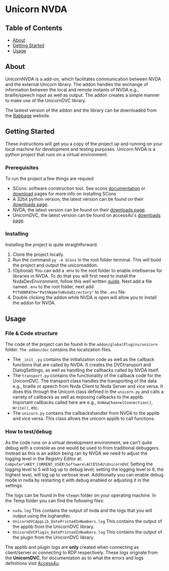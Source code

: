 # Unicorn NVDA

## Table of Contents

- [About](#about)
- [Getting Started](#getting_started)
- [Usage](#usage)

## About <a name = "about"></a>

UnicornNVDA is a add-on, which facilitates communication between NVDA and the external Unicorn library. The addon handles the exchange of information between the local and remote instants of NVDA e.g., braille/speech input as well as output. The addon creates a simple manner to make use of the UnicornDVC library.

The lastest version of the addon and the library can be downloaded from the [Babbage](https://babbage.com/software-low-non-vision/) website.

## Getting Started <a name = "getting_started"></a>

These instructions will get you a copy of the project up and running on your local machine for development and testing purposes. Unicorn NVDA is a python project that runs on a virtual environment.

### Prerequisites

To run the project a few things are requied
* SCons: software construction tool. See scons [documentation](https://scons.org/doc/production/HTML/scons-user/ch01s02.html) or [download](https://scons.org/pages/download.html) pages for more info on installing SCons
* A 32bit python version, the latest version can be found on their [downloads page](https://www.python.org/downloads/).
* NVDA, the latest version can be found on their [downloads page](https://www.nvaccess.org/download/).
* UnicornDVC, the latest version can be found on access4u's [downloads page](https://access4u.eu/downloads/).

### Installing

Installing the project is quite straightforward.
1. Clone the project locally.
2. Run the command  ```py -m SCons``` in the root folder terminal. This will build the project and output the unicornaddon.
3. (Optional) You can add a .env to the root folder to enable intellisense for libraries in NVDA. To do that you will first need to install the NvdaDevEnvironment, follow this well written [guide](https://github.com/nvaccess/nvda/blob/master/projectDocs/dev/createDevEnvironment.md). Next add a file named ```.env``` to the root folder, next add ```PYTHONPATH="PathNameToNvdaDirectory"``` to the ```.env``` file.
5. Double clicking the addon while NVDA is open will allow you to install the addon for NVDA.

## Usage <a name = "usage"></a>

### File & Code structure

The code of the project can be found in the ```addon/globalPlugins/unicorn``` folder. ```The addon/doc``` contains the localization files.

* The ```_init_.py``` contains the initialization code as well as the callback functions that are called by NVDA. It creates the DVCtransport and DialogSettings, as well as handling the callbacks called by NVDA itself.
* The ```transport.py``` contains the functionality of the callback code for the UnicornDVC. The transport class handles the transporting of the data e.g., braille or speech from Nvda Client to Nvda Server and vice versa. It does this through the Unicorn class defined in the ```unicorn.py``` and calls a variety of callbacks as well as exposing callbacks to the applib. Important callbacks called here are e.g., ```OnNewChannelConnection()```, ```Write()```, etc.
* The ```unicorn.py``` contains the callbackshandler from NVDA to the applib and vice versa. This class allows the unicorn applib to call functions. 

### How to test/debug

As the code runs on a virtual development environment, we can't quite debug with a console as one would be used to from traditional debuggers. Instead as this is an addon being ran by NVDA we need to adjust the logging level in the Registry Editor at: ```Computer\HKEY_CURRENT_USER\Software\ACCESS4U\UnicornDVC``` Setting the logging level to 5 will log up to debug level; setting the logging level to 6, the highest level, will log up to verbose level. Additionally you can enable debug mode in nvda by restarting it with debug enabled or adjusting it in the settings.

The logs can be found in the ```%Temp%``` folder on your operating machine. In the Temp folder you can find the following files:
* ```nvda.log``` This contains the output of nvda and the logs that you will output using the loghandler.
* ```UnicornDVCAppLib_DatePrintedInNumbers.log``` This contains the output of the applib from the UnicornDVC library.
* ```UnicornDVCPlugin_DatePrintedInNumbers.log``` This contains the output of the plugin from the UnicornDVC library.

The applib and plugin logs are **only** created when connecting as client/server or connecting to RDP respectively. These logs orignate from the **UnicornDVC**, for documentation as to what the errors and logs definitions visit [Access4u](https://access4u.eu/unicornnvda/).


